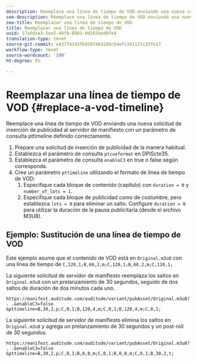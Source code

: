 ```yaml
---
description: Reemplace una línea de tiempo de VOD enviando una nueva solicitud de inserción de publicidad al servidor de manifiesto con un parámetro de consulta pttimeline definido correctamente.
seo-description: Reemplace una línea de tiempo de VOD enviando una nueva solicitud de inserción de publicidad al servidor de manifiesto con un parámetro de consulta pttimeline definido correctamente.
seo-title: Reemplazar una línea de tiempo de VOD
title: Reemplazar una línea de tiempo de VOD
uuid: 17a6daa3-5ee5-48fb-8981-0d183aed0fe4
translation-type: tm+mt
source-git-commit: e437f4143fb939f46d106c64efc391137c33fe17
workflow-type: tm+mt
source-wordcount: '199'
ht-degree: 0%

---
```



# Reemplazar una línea de tiempo de VOD {#replace-a-vod-timeline}

Reemplace una línea de tiempo de VOD enviando una nueva solicitud de inserción de publicidad al servidor de manifiesto con un parámetro de consulta pttimeline definido correctamente.

1. Prepare una solicitud de inserción de publicidad de la manera habitual.
1. Establezca el parámetro de consulta `ptcueformat` en DPIScte35.
1. Establezca el parámetro de consulta `enableC3` en true o false según corresponda.
1. Cree un parámetro `pttimeline` utilizando el formato de línea de tiempo de VOD:
   1. Especifique cada bloque de contenido (capítulo) con `duration = 0` y `number_of_lots = 1`.
   1. Especifique cada bloque de publicidad como de costumbre, pero establezca `lots = 0` para eliminar un salto. Configure `duration = 0` para utilizar la duración de la pausa publicitaria (desde el archivo M3U8).

## Ejemplo: Sustitución de una línea de tiempo de VOD

Este ejemplo asume que el contenido de VOD está en `Original.m3u8` con una línea de tiempo de `C,120,1;B,60,2,m;C,120,1;B,60,2,m;C,120,1;`

La siguiente solicitud de servidor de manifiesto reemplaza los saltos en `Original.m3u8` con un prelanzamiento de 30 segundos, seguido de dos saltos de duración de dos minutos cada uno.

```
https://manifest.auditude.com/auditude/variant/pubAsset/Original.m3u8?. . .&enableC3=false 
&pttimeline=B,30,2,p;C,0,1;B,120,4,m;C,0,1;B,120,4,m;C,0,1;
```

La siguiente solicitud de servidor de manifiesto elimina los saltos en `Original.m3u8` y agrega un prelanzamiento de 30 segundos y un post-roll de 30 segundos.

```
https://manifest.auditude.com/auditude/variant/pubAsset/Original.m3u8?. . .&enableC3=false 
&pttimeline=B,30,2,p;C,0,1;B,0,0,m;C,0,1;B,0,0,m;C,0,1;B,30,2,t;
```
